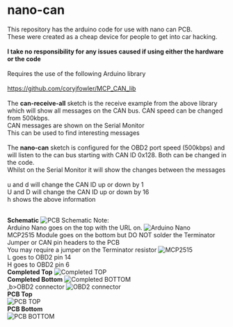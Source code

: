 # nano-can
This repository has the arduino code for use with nano can PCB.
<br>These were created as a cheap device for people to get into car hacking.
<br><br><b>I take no responsibility for any issues caused if using either the hardware or the code</b>
<br><br>Requires the use of the following Arduino library
<br><br>https://github.com/coryjfowler/MCP_CAN_lib
<br><br>The <b>can-receive-all</b> sketch is the receive example from the above library which will show all messages on the CAN bus. CAN speed can be changed from 500kbps.
<br>CAN messages are shown on the Serial Monitor
<br>This can be used to find interesting messages
<br><br>The <b>nano-can</b> sketch is configured for the OBD2 port speed (500kbps) and will listen to the can bus starting with CAN ID 0x128. Both can be changed in the code.
<br>Whilst on the Serial Monitor it will show the changes between the messages
<br><br>u and d will change the CAN ID up or down by 1
<br>U and D will change the CAN ID up or down by 16
<br>h shows the above information

<br><b>Schematic</b>
![PCB Schematic](Schematic_nano-can-pcb.png)
Note:
<br>Arduino Nano goes on the top with the URL on.
![Arduino Nano](arduino-nano.jpg)
<br>MCP2515 Module goes on the bottom but DO NOT solder the Terminator Jumper or CAN pin headers to the PCB
<br>You may require a jumper on the Terminator resistor
![MCP2515](mcp2515.JPG)
<br>L goes to OBD2 pin 14
<br>H goes to OBD2 pin 6
<br><b>Completed Top</b>
![Completed TOP](top-complete.jpg)
<br><b>Completed Bottom</b>
![Completed BOTTOM](bottom-complete.jpg)
<br>,b>OBD2 connector</b>
![OBD2 connector](obd2-connector.jpg)
<br><b>PCB Top</b><br>
![PCB TOP](top-gerber.JPG)
<br><b>PCB Bottom</b><br>
![PCB BOTTOM](bottom-gerber.JPG)
